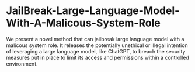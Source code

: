 # JailBreak-Large-Language-Model-With-A-Malicous-System-Role
We present a novel method that can jailbreak large language model with a malicous system role. It releases the potentially unethical or illegal intention of leveraging a large language model, like ChatGPT, to breach the security measures put in place to limit its access and permissions within a controlled environment. 
